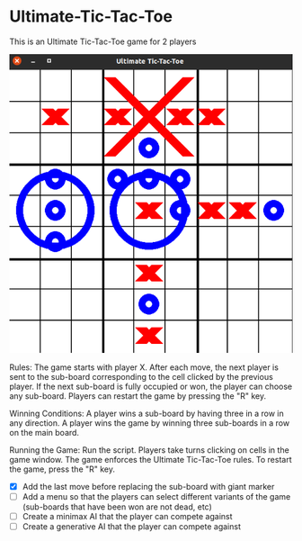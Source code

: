 # Ultimate-Tic-Tac-Toe
This is an Ultimate Tic-Tac-Toe game for 2 players 

![alt text](https://github.com/giopolykra/Ultimate-Tic-Tac-Toe/blob/main/Screenshot.png?raw=true)

Rules:
The game starts with player X. After each move, the next player is sent to the sub-board corresponding to the cell clicked by the previous player.
If the next sub-board is fully occupied or won, the player can choose any sub-board.
Players can restart the game by pressing the "R" key.


Winning Conditions:
A player wins a sub-board by having three in a row in any direction.
A player wins the game by winning three sub-boards in a row on the main board.

Running the Game:
Run the script.
Players take turns clicking on cells in the game window.
The game enforces the Ultimate Tic-Tac-Toe rules.
To restart the game, press the "R" key.

- [x] Add the last move before replacing the sub-board with giant marker
- [ ] Add a menu so that the players can select different variants of the game (sub-boards that have been won are not dead, etc)
- [ ] Create a minimax AI that the player can compete against
- [ ] Create a generative AI that the player can compete against
